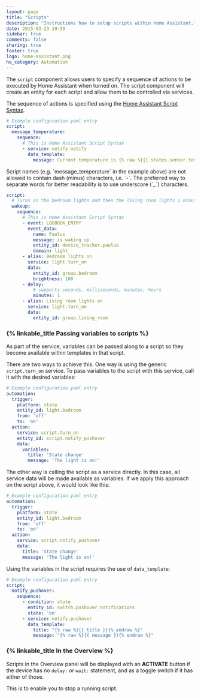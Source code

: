 ```yaml
---
layout: page
title: "Scripts"
description: "Instructions how to setup scripts within Home Assistant."
date: 2015-03-23 19:59
sidebar: true
comments: false
sharing: true
footer: true
logo: home-assistant.png
ha_category: Automation
---
```


The `script` component allows users to specify a sequence of actions to be executed by Home Assistant when turned on. The script component will create an entity for each script and allow them to be controlled via services.

The sequence of actions is specified using the [Home Assistant Script Syntax](/getting-started/scripts/).

```yaml
# Example configuration.yaml entry
script:
  message_temperature:
    sequence:
      # This is Home Assistant Script Syntax
      - service: notify.notify
        data_template:
          message: Current temperature is {% raw %}{{ states.sensor.temperature.state }}{% endraw %}
```
<p class='note'>
Script names (e.g. `message_temperature` in the example above) are not allowed to contain dash (minus) characters, i.e. `-`.
The preferred way to separate words for better readability is to use underscore (`_`) characters. 
</p>

```yaml
script: 
  # Turns on the bedroom lights and then the living room lights 1 minute later
  wakeup:
    sequence:
      # This is Home Assistant Script Syntax
      - event: LOGBOOK_ENTRY
        event_data:
          name: Paulus
          message: is waking up
          entity_id: device_tracker.paulus
          domain: light
      - alias: Bedroom lights on
        service: light.turn_on
        data:
          entity_id: group.bedroom
          brightness: 100
      - delay:
          # supports seconds, milliseconds, minutes, hours
          minutes: 1
      - alias: Living room lights on
        service: light.turn_on
        data:
          entity_id: group.living_room
```

### {% linkable_title Passing variables to scripts %}

As part of the service, variables can be passed along to a script so they become available within templates in that script.

There are two ways to achieve this. One way is using the generic `script.turn_on` service. To pass variables to the script with this service, call it with the desired variables:

```yaml
# Example configuration.yaml entry
automation:
  trigger:
    platform: state
    entity_id: light.bedroom
    from: 'off'
    to: 'on'
  action:
    service: script.turn_on
    entity_id: script.notify_pushover
    data:
      variables:
        title: 'State change'
        message: 'The light is on!'
```

The other way is calling the script as a service directly. In this case, all service data will be made available as variables. If we apply this approach on the script above, it would look like this:

```yaml
# Example configuration.yaml entry
automation:
  trigger:
    platform: state
    entity_id: light.bedroom
    from: 'off'
    to: 'on'
  action:
    service: script.notify_pushover
    data:
      title: 'State change'
      message: 'The light is on!'
```

Using the variables in the script requires the use of `data_template`:

```yaml
# Example configuration.yaml entry
script:
  notify_pushover:
    sequence:
      - condition: state
        entity_id: switch.pushover_notifications
        state: 'on'
      - service: notify.pushover
        data_template:
          title: "{% raw %}{{ title }}{% endraw %}"
          message: "{% raw %}{{ message }}{% endraw %}"
```

### {% linkable_title In the Overview %}

Scripts in the Overview panel will be displayed with an **ACTIVATE** button if the device has no `delay:` or `wait:` statement, and as a toggle switch if it has either of those.

This is to enable you to stop a running script.
